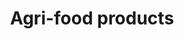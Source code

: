 ---
title: Agri-food products
longTitle: 'Agri-food products'
tags:
- gccommon
broaderTerm:
- "[[Dairy products Eggs Meat Edible oils and fats Vege]]"
narrowerTerm:
- "[[Products]]"
relatedTerm:
- "[[Crops Agriculture Farms Food Agri-food industry]]"
use:
- "[[Agrifood products Livestock products Farm products]]"
---